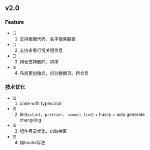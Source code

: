 ## v2.0

### Feature
- [ ] 1. 支持根据代码、名字搜索股票
- [ ] 2. 支持查看行情关键信息
- [ ] 3. 持仓支持删除、排序
- [x] 4. 布局更加独立，拆分数据页、持仓页


### 技术优化
- [x] 1. code with typescript
- [x] 2. lint(`eslint`、`prettier`、 `commit lint`) + husky + auto generate changelog
- [x] 3. 组件目录优化、utils抽离
- [x] 4. 纯hooks写法